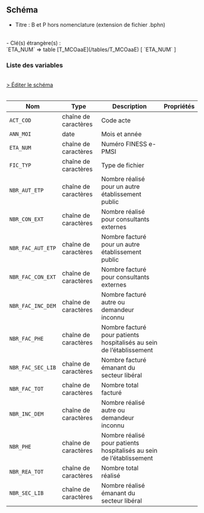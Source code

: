 ## Schéma

- Titre : B et P hors nomenclature (extension de fichier .bphn)
<br />
- Clé(s) étrangère(s) : <br />
`ETA_NUM` => table [T_MCOaaE](/tables/T_MCOaaE) [ `ETA_NUM` ]<br />

### Liste des variables
<br />
<div>
    <a href="https://gitlab.com/healthdatahub/schema-snds/edit/master/schemas/PMSI%20MCO/T_SUPaaBPHN.json"  
    arget="_blank" rel="noopener noreferrer">> Éditer le schéma</a>
    <OutboundLink />
</div>
<br />

Nom|Type|Description|Propriétés
-|-|-|-
`ACT_COD`|chaîne de caractères|Code acte||
`ANN_MOI`|date|Mois et année||
`ETA_NUM`|chaîne de caractères|Numéro FINESS e-PMSI||
`FIC_TYP`|chaîne de caractères|Type de fichier||
`NBR_AUT_ETP`|chaîne de caractères|Nombre réalisé pour un autre établissement public||
`NBR_CON_EXT`|chaîne de caractères|Nombre réalisé pour consultants externes||
`NBR_FAC_AUT_ETP`|chaîne de caractères|Nombre facturé pour un autre établissement public||
`NBR_FAC_CON_EXT`|chaîne de caractères|Nombre facturé pour consultants externes||
`NBR_FAC_INC_DEM`|chaîne de caractères|Nombre facturé autre ou demandeur inconnu||
`NBR_FAC_PHE`|chaîne de caractères|Nombre facturé pour patients hospitalisés au sein de l’établissement||
`NBR_FAC_SEC_LIB`|chaîne de caractères|Nombre facturé  émanant du secteur libéral||
`NBR_FAC_TOT`|chaîne de caractères|Nombre total facturé||
`NBR_INC_DEM`|chaîne de caractères|Nombre réalisé autre ou demandeur inconnu||
`NBR_PHE`|chaîne de caractères|Nombre réalisé pour  patients hospitalisés au sein de l’établissement||
`NBR_REA_TOT`|chaîne de caractères|Nombre total réalisé||
`NBR_SEC_LIB`|chaîne de caractères|Nombre réalisé émanant du secteur libéral||

